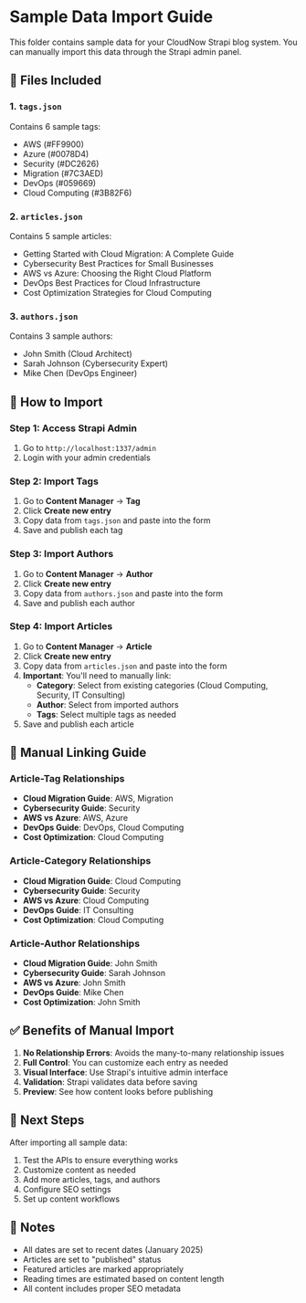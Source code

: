 # Sample Data Import Guide

This folder contains sample data for your CloudNow Strapi blog system. You can manually import this data through the Strapi admin panel.

## 📁 Files Included

### 1. `tags.json`

Contains 6 sample tags:

- AWS (#FF9900)
- Azure (#0078D4)
- Security (#DC2626)
- Migration (#7C3AED)
- DevOps (#059669)
- Cloud Computing (#3B82F6)

### 2. `articles.json`

Contains 5 sample articles:

- Getting Started with Cloud Migration: A Complete Guide
- Cybersecurity Best Practices for Small Businesses
- AWS vs Azure: Choosing the Right Cloud Platform
- DevOps Best Practices for Cloud Infrastructure
- Cost Optimization Strategies for Cloud Computing

### 3. `authors.json`

Contains 3 sample authors:

- John Smith (Cloud Architect)
- Sarah Johnson (Cybersecurity Expert)
- Mike Chen (DevOps Engineer)

## 🚀 How to Import

### Step 1: Access Strapi Admin

1. Go to `http://localhost:1337/admin`
2. Login with your admin credentials

### Step 2: Import Tags

1. Go to **Content Manager** → **Tag**
2. Click **Create new entry**
3. Copy data from `tags.json` and paste into the form
4. Save and publish each tag

### Step 3: Import Authors

1. Go to **Content Manager** → **Author**
2. Click **Create new entry**
3. Copy data from `authors.json` and paste into the form
4. Save and publish each author

### Step 4: Import Articles

1. Go to **Content Manager** → **Article**
2. Click **Create new entry**
3. Copy data from `articles.json` and paste into the form
4. **Important**: You'll need to manually link:
   - **Category**: Select from existing categories (Cloud Computing, Security, IT Consulting)
   - **Author**: Select from imported authors
   - **Tags**: Select multiple tags as needed
5. Save and publish each article

## 🔗 Manual Linking Guide

### Article-Tag Relationships

- **Cloud Migration Guide**: AWS, Migration
- **Cybersecurity Guide**: Security
- **AWS vs Azure**: AWS, Azure
- **DevOps Guide**: DevOps, Cloud Computing
- **Cost Optimization**: Cloud Computing

### Article-Category Relationships

- **Cloud Migration Guide**: Cloud Computing
- **Cybersecurity Guide**: Security
- **AWS vs Azure**: Cloud Computing
- **DevOps Guide**: IT Consulting
- **Cost Optimization**: Cloud Computing

### Article-Author Relationships

- **Cloud Migration Guide**: John Smith
- **Cybersecurity Guide**: Sarah Johnson
- **AWS vs Azure**: John Smith
- **DevOps Guide**: Mike Chen
- **Cost Optimization**: John Smith

## ✅ Benefits of Manual Import

1. **No Relationship Errors**: Avoids the many-to-many relationship issues
2. **Full Control**: You can customize each entry as needed
3. **Visual Interface**: Use Strapi's intuitive admin interface
4. **Validation**: Strapi validates data before saving
5. **Preview**: See how content looks before publishing

## 🎯 Next Steps

After importing all sample data:

1. Test the APIs to ensure everything works
2. Customize content as needed
3. Add more articles, tags, and authors
4. Configure SEO settings
5. Set up content workflows

## 📝 Notes

- All dates are set to recent dates (January 2025)
- Articles are set to "published" status
- Featured articles are marked appropriately
- Reading times are estimated based on content length
- All content includes proper SEO metadata
